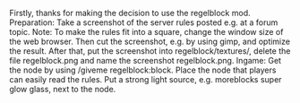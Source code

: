 Firstly, thanks for making the decision to use the regelblock mod.
Preparation:
	Take a screenshot of the server rules posted e.g. at a forum topic.
		Note: To make the rules fit into a square, change the window size of the web browser.
	Then cut the screenshot, e.g. by using gimp, and optimize the result.
	After that, put the screenshot into regelblock/textures/,
	delete the file regelblock.png and
	name the screenshot regelblock.png.
Ingame:
	Get the node by using /giveme regelblock:block.
	Place the node that players can easily read the rules.
	Put a strong light source, e.g. moreblocks super glow glass, next to the node.

